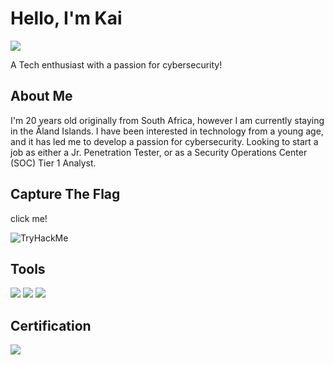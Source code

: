 # Hello, I'm Kai
<a href="https://linkedin.com"><img src="https://img.shields.io/badge/-LinkedIn-0072b1?&style=for-the-badge&logo=linkedin&logoColor=white" /></a>

A Tech enthusiast with a passion for cybersecurity!

## About Me

I'm 20 years old originally from South Africa, however I am currently staying in the Åland Islands. I have been interested in technology from a young age, and it has led me to develop a passion for cybersecurity. Looking to start a job as either a Jr. Penetration Tester, or as a Security Operations Center (SOC) Tier 1 Analyst.

## Capture The Flag

click me!



<img src="https://tryhackme-badges.s3.amazonaws.com/Juxtapose.png" alt="TryHackMe">


## Tools



<div>
<img src="https://img.shields.io/badge/-Metasploit-1679A7?&style=for-the-badge&logo=Metasploit&logoColor=white" />
<img src="https://img.shields.io/badge/-Burp%20Suite-EF3B2D?&style=for-the-badge&logo=Burp%20Suite&logoColor=orange" />
<img src="https://img.shields.io/badge/-Nmap-777BB4?&style=for-the-badge&logo=Nmap&logoColor=white" />
</div>


## Certification
<div>
<img src="https://img.shields.io/badge/-ITF%2B-FF0000?&style=for-the-badge&logo=CompTIA&logoColor=white" />
<!--
<img src="https://img.shields.io/badge/-A%2B-4D4D4D?&style=for-the-badge&logo=CompTIA&logoColor=white" />
<img src="https://img.shields.io/badge/-Security%2B-FF0000?&style=for-the-badge&logo=CompTIA&logoColor=white" />
<img src="https://img.shields.io/badge/-Network%2B-007ACC?&style=for-the-badge&logo=CompTIA&logoColor=white" />
<img src="https://img.shields.io/badge/-Pentest%2B-007ACC?&style=for-the-badge&logo=CompTIA&logoColor=white" />
-->

</div>

